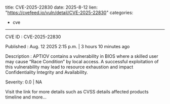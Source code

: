  
title: CVE-2025-22830
date: 2025-8-12
lien: "https://cvefeed.io/vuln/detail/CVE-2025-22830"
categories:
  - cve
---

CVE ID : CVE-2025-22830

Published :  Aug. 12
2025
2:15 p.m. | 3 hours
10 minutes ago

Description : APTIOV contains a vulnerability in BIOS where a skilled user may cause “Race Condition” by local access. A successful exploitation of this vulnerability may lead to resource exhaustion and impact Confidentiality
Integrity
and Availability.

Severity: 0.0 | NA

Visit the link for more details
such as CVSS details
affected products
timeline
and more...
